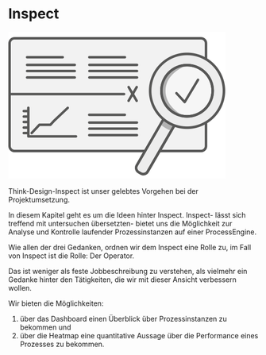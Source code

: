 # Inspect

![Inspect](./inspect.png)

Think-Design-Inspect ist unser gelebtes Vorgehen bei der Projektumsetzung.

In diesem Kapitel geht es um die Ideen hinter Inspect. Inspect- lässt sich
treffend mit untersuchen übersetzten- bietet uns die Möglichkeit zur Analyse und
Kontrolle laufender Prozessinstanzen auf einer ProcessEngine.

Wie allen der drei Gedanken, ordnen wir dem Inspect eine Rolle zu, im Fall von
Inspect ist die Rolle: Der Operator.

Das ist weniger als feste Jobbeschreibung zu verstehen, als vielmehr ein
Gedanke hinter den Tätigkeiten, die wir mit dieser Ansicht verbessern wollen.

Wir bieten die Möglichkeiten:

1. über das Dashboard einen Überblick über Prozessinstanzen zu bekommen und
1. über die Heatmap eine quantitative Aussage über die Performance eines
   Prozesses zu bekommen.
